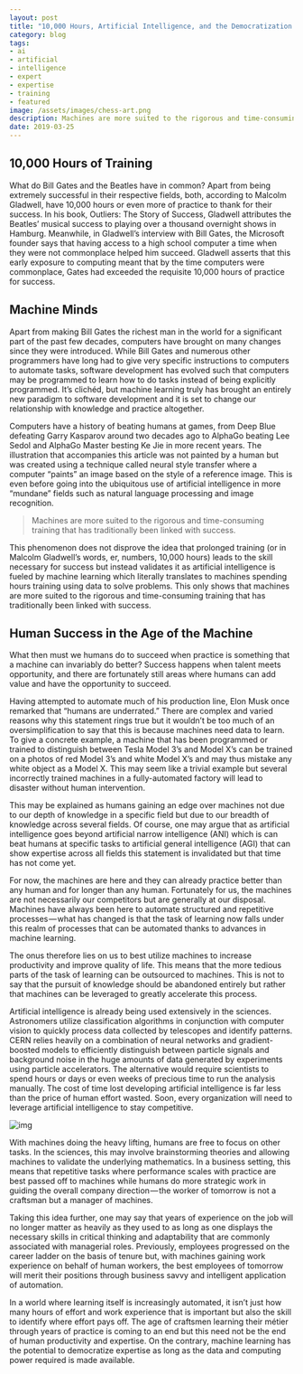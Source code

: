 ```yaml
---
layout: post
title: "10,000 Hours, Artificial Intelligence, and the Democratization of Expertise"
category: blog
tags: 
- ai 
- artificial 
- intelligence 
- expert 
- expertise 
- training 
- featured	
image: /assets/images/chess-art.png
description: Machines are more suited to the rigorous and time-consuming training that has traditionally been linked with success. What then must we humans do to succeed when practice is something that a machine can invariably do better?
date: 2019-03-25
---
```

## 10,000 Hours of Training

What do Bill Gates and the Beatles have in common? Apart from being extremely successful in their respective fields, both, according to Malcolm Gladwell, have 10,000 hours or even more of practice to thank for their success. In his book, Outliers: The Story of Success, Gladwell attributes the Beatles’ musical success to playing over a thousand overnight shows in Hamburg. Meanwhile, in Gladwell’s interview with Bill Gates, the Microsoft founder says that having access to a high school computer a time when they were not commonplace helped him succeed. Gladwell asserts that this early exposure to computing meant that by the time computers were commonplace, Gates had exceeded the requisite 10,000 hours of practice for success.

## Machine Minds

Apart from making Bill Gates the richest man in the world for a significant part of the past few decades, computers have brought on many changes since they were introduced. While Bill Gates and numerous other programmers have long had to give very specific instructions to computers to automate tasks, software development has evolved such that computers may be programmed to learn how to do tasks instead of being explicitly programmed. It’s clichéd, but machine learning truly has brought an entirely new paradigm to software development and it is set to change our relationship with knowledge and practice altogether.

Computers have a history of beating humans at games, from Deep Blue defeating Garry Kasparov around two decades ago to AlphaGo beating Lee Sedol and AlphaGo Master besting Ke Jie in more recent years. The illustration that accompanies this article was not painted by a human but was created using a technique called neural style transfer where a computer “paints” an image based on the style of a reference image. This is even before going into the ubiquitous use of artificial intelligence in more “mundane” fields such as natural language processing and image recognition.

> Machines are more suited to the rigorous and time-consuming training that has traditionally been linked with success.

This phenomenon does not disprove the idea that prolonged training (or in Malcolm Gladwell’s words, er, numbers, 10,000 hours) leads to the skill necessary for success but instead validates it as artificial intelligence is fueled by machine learning which literally translates to machines spending hours training using data to solve problems. This only shows that machines are more suited to the rigorous and time-consuming training that has traditionally been linked with success.

## Human Success in the Age of the Machine

What then must we humans do to succeed when practice is something that a machine can invariably do better? Success happens when talent meets opportunity, and there are fortunately still areas where humans can add value and have the opportunity to succeed.

Having attempted to automate much of his production line, Elon Musk once remarked that “humans are underrated.” There are complex and varied reasons why this statement rings true but it wouldn’t be too much of an oversimplification to say that this is because machines need data to learn. To give a concrete example, a machine that has been programmed or trained to distinguish between Tesla Model 3’s and Model X’s can be trained on a photos of red Model 3’s and white Model X’s and may thus mistake any white object as a Model X. This may seem like a trivial example but several incorrectly trained machines in a fully-automated factory will lead to disaster without human intervention.

This may be explained as humans gaining an edge over machines not due to our depth of knowledge in a specific field but due to our breadth of knowledge across several fields. Of course, one may argue that as artificial intelligence goes beyond artificial narrow intelligence (ANI) which is can beat humans at specific tasks to artificial general intelligence (AGI) that can show expertise across all fields this statement is invalidated but that time has not come yet.

For now, the machines are here and they can already practice better than any human and for longer than any human. Fortunately for us, the machines are not necessarily our competitors but are generally at our disposal. Machines have always been here to automate structured and repetitive processes — what has changed is that the task of learning now falls under this realm of processes that can be automated thanks to advances in machine learning.

The onus therefore lies on us to best utilize machines to increase productivity and improve quality of life. This means that the more tedious parts of the task of learning can be outsourced to machines. This is not to say that the pursuit of knowledge should be abandoned entirely but rather that machines can be leveraged to greatly accelerate this process.

Artificial intelligence is already being used extensively in the sciences. Astronomers utilize classification algorithms in conjunction with computer vision to quickly process data collected by telescopes and identify patterns. CERN relies heavily on a combination of neural networks and gradient-boosted models to efficiently distinguish between particle signals and background noise in the huge amounts of data generated by experiments using particle accelerators. The alternative would require scientists to spend hours or days or even weeks of precious time to run the analysis manually. The cost of time lost developing artificial intelligence is far less than the price of human effort wasted. Soon, every organization will need to leverage artificial intelligence to stay competitive.



![img](https://cdn-images-1.medium.com/max/1000/1*GbBnz4lTLu0sgrp-cj0DcA.jpeg)

With machines doing the heavy lifting, humans are free to focus on other tasks. In the sciences, this may involve brainstorming theories and allowing machines to validate the underlying mathematics. In a business setting, this means that repetitive tasks where performance scales with practice are best passed off to machines while humans do more strategic work in guiding the overall company direction — the worker of tomorrow is not a craftsman but a manager of machines.

Taking this idea further, one may say that years of experience on the job will no longer matter as heavily as they used to as long as one displays the necessary skills in critical thinking and adaptability that are commonly associated with managerial roles. Previously, employees progressed on the career ladder on the basis of tenure but, with machines gaining work experience on behalf of human workers, the best employees of tomorrow will merit their positions through business savvy and intelligent application of automation.

In a world where learning itself is increasingly automated, it isn’t just how many hours of effort and work experience that is important but also the skill to identify where effort pays off. The age of craftsmen learning their métier through years of practice is coming to an end but this need not be the end of human productivity and expertise. On the contrary, machine learning has the potential to democratize expertise as long as the data and computing power required is made available.


